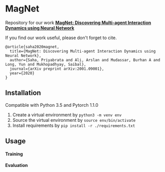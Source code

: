 # MagNet
Repository for our work [**MagNet: Discovering Multi-agent Interaction Dynamics using Neural Network**](https://arxiv.org/abs/2001.09001)

If you find our work useful, please don't forget to cite. 
```
@article{saha2020magnet,
  title={MagNet: Discovering Multi-agent Interaction Dynamics using Neural Network},
  author={Saha, Priyabrata and Ali, Arslan and Mudassar, Burhan A and Long, Yun and Mukhopadhyay, Saibal},
  journal={arXiv preprint arXiv:2001.09001},
  year={2020}
}

```

## Installation

Compatible with Python 3.5 and Pytorch 1.1.0

1. Create a virtual environment by `python3 -m venv env`
2. Source the virtual environment by `source env/bin/activate`
3. Install requirements by `pip install -r ./requirements.txt`

## Usage

#### Training

#### Evaluation
